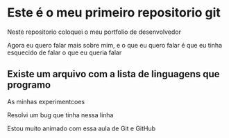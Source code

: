 # Este é o meu primeiro repositorio git

Neste repositorio coloquei o meu portfolio de desenvolvedor

Agora eu quero falar mais sobre mim, e o que eu quero falar é que
eu tinha esquecido de falar o que eu queria falar

## Existe um arquivo com a lista de linguagens que programo

As minhas experimentcoes

Resolvi um bug que tinha nessa linha

Estou muito animado com essa aula de Git e GitHub
